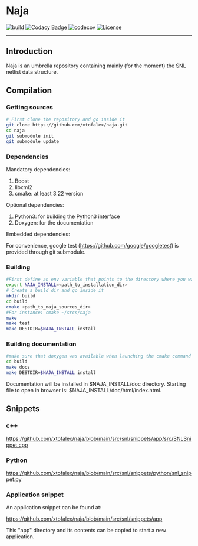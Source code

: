 # Naja

![build](https://github.com/xtofalex/naja/actions/workflows/build.yml/badge.svg)
[![Codacy Badge](https://api.codacy.com/project/badge/Grade/b224740790e24c80a381a6eede28cad8)](https://app.codacy.com/gh/xtofalex/naja?utm_source=github.com&utm_medium=referral&utm_content=xtofalex/naja&utm_campaign=Badge_Grade_Settings)
[![codecov](https://codecov.io/gh/xtofalex/naja/branch/main/graph/badge.svg?token=59ZKZ74HFP)](https://codecov.io/gh/xtofalex/naja)
[![License](https://img.shields.io/badge/License-Apache_2.0-blue.svg)](https://opensource.org/licenses/Apache-2.0)
***
## Introduction
Naja is an umbrella repository containing mainly (for the moment) the SNL netlist data structure.

## Compilation
### Getting sources
```bash
# First clone the repository and go inside it
git clone https://github.com/xtofalex/naja.git
cd naja
git submodule init
git submodule update
```
### Dependencies
Mandatory dependencies:
1. Boost
2. libxml2 
3. cmake: at least 3.22 version

Optional dependencies:
1. Python3: for building the Python3 interface
2. Doxygen: for the documentation

Embedded dependencies:

For convenience, google test (https://github.com/google/googletest) is provided through git submodule.

### Building
```bash
#First define an env variable that points to the directory where you want naja to be installed:
export NAJA_INSTALL=<path_to_installation_dir>
# Create a build dir and go inside it
mkdir build
cd build
cmake <path_to_naja_sources_dir>
#For instance: cmake ~/srcs/naja
make
make test
make DESTDIR=$NAJA_INSTALL install
```
### Building documentation
```bash
#make sure that doxygen was available when launching the cmake command
cd build
make docs
make DESTDIR=$NAJA_INSTALL install
```
Documentation will be installed in $NAJA_INSTALL/doc directory. Starting file to open in browser is: $NAJA_INSTALL/doc/html/index.html.
## Snippets
### c++
https://github.com/xtofalex/naja/blob/main/src/snl/snippets/app/src/SNLSnippet.cpp
### Python
https://github.com/xtofalex/naja/blob/main/src/snl/snippets/python/snl_snippet.py
### Application snippet
An application snippet can be found at:

https://github.com/xtofalex/naja/blob/main/src/snl/snippets/app

This "app" directory and its contents can be copied to start a new application.


